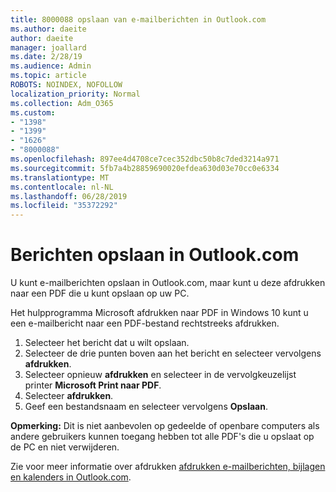 ```yaml
---
title: 8000088 opslaan van e-mailberichten in Outlook.com
ms.author: daeite
author: daeite
manager: joallard
ms.date: 2/28/19
ms.audience: Admin
ms.topic: article
ROBOTS: NOINDEX, NOFOLLOW
localization_priority: Normal
ms.collection: Adm_O365
ms.custom:
- "1398"
- "1399"
- "1626"
- "8000088"
ms.openlocfilehash: 897ee4d4708ce7cec352dbc50b8c7ded3214a971
ms.sourcegitcommit: 5fb7a4b28859690020efdea630d03e70cc0e6334
ms.translationtype: MT
ms.contentlocale: nl-NL
ms.lasthandoff: 06/28/2019
ms.locfileid: "35372292"
---
```

# <a name="saving-messages-in-outlookcom"></a>Berichten opslaan in Outlook.com

U kunt e-mailberichten opslaan in Outlook.com, maar kunt u deze afdrukken naar een PDF die u kunt opslaan op uw PC.

Het hulpprogramma Microsoft afdrukken naar PDF in Windows 10 kunt u een e-mailbericht naar een PDF-bestand rechtstreeks afdrukken.

1. Selecteer het bericht dat u wilt opslaan.
2. Selecteer de drie punten boven aan het bericht en selecteer vervolgens **afdrukken**.
3. Selecteer opnieuw **afdrukken** en selecteer in de vervolgkeuzelijst printer **Microsoft Print naar PDF**.
4. Selecteer **afdrukken**.
5. Geef een bestandsnaam en selecteer vervolgens **Opslaan**.

**Opmerking:** Dit is niet aanbevolen op gedeelde of openbare computers als andere gebruikers kunnen toegang hebben tot alle PDF's die u opslaat op de PC en niet verwijderen.

Zie voor meer informatie over afdrukken [afdrukken e-mailberichten, bijlagen en kalenders in Outlook.com](https://support.office.com/article/c835b8e5-b310-4cab-ac15-b6eb95149855).